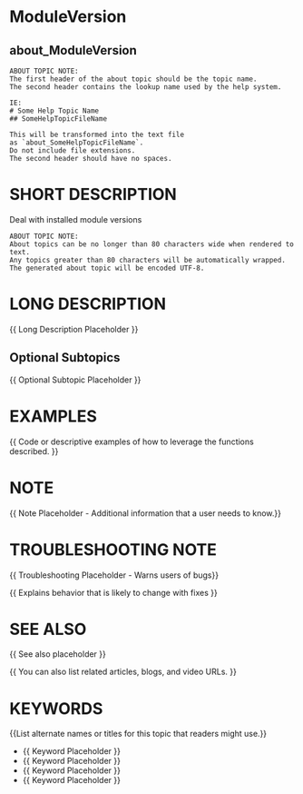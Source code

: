 ﻿# ModuleVersion

## about_ModuleVersion

```
ABOUT TOPIC NOTE:
The first header of the about topic should be the topic name.
The second header contains the lookup name used by the help system.

IE:
# Some Help Topic Name
## SomeHelpTopicFileName

This will be transformed into the text file
as `about_SomeHelpTopicFileName`.
Do not include file extensions.
The second header should have no spaces.
```

# SHORT DESCRIPTION

Deal with installed module versions

```
ABOUT TOPIC NOTE:
About topics can be no longer than 80 characters wide when rendered to text.
Any topics greater than 80 characters will be automatically wrapped.
The generated about topic will be encoded UTF-8.
```

# LONG DESCRIPTION

{{ Long Description Placeholder }}

## Optional Subtopics

{{ Optional Subtopic Placeholder }}

# EXAMPLES

{{ Code or descriptive examples of how to leverage the functions described. }}

# NOTE

{{ Note Placeholder - Additional information that a user needs to know.}}

# TROUBLESHOOTING NOTE

{{ Troubleshooting Placeholder - Warns users of bugs}}

{{ Explains behavior that is likely to change with fixes }}

# SEE ALSO

{{ See also placeholder }}

{{ You can also list related articles, blogs, and video URLs. }}

# KEYWORDS

{{List alternate names or titles for this topic that readers might use.}}

- {{ Keyword Placeholder }}
- {{ Keyword Placeholder }}
- {{ Keyword Placeholder }}
- {{ Keyword Placeholder }}
